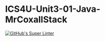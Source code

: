 # ICS4U-Unit3-01-Java-MrCoxallStack

[![GitHub's Super Linter](https://github.com/Mr-Coxall/ICS4U-Unit3-01-Java-MrCoxallStack/workflows/GitHub's%20Super%20Linter/badge.svg)](https://github.com/Mr-Coxall/ICS4U-Unit3-01-Java-MrCoxallStack/actions)
